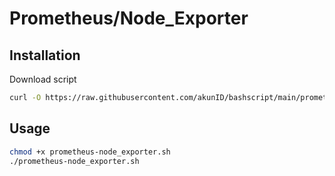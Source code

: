 # Prometheus/Node_Exporter

## Installation

Download script
```bash
curl -O https://raw.githubusercontent.com/akunID/bashscript/main/prometheus-node_exporter.sh
```
## Usage

```bash
chmod +x prometheus-node_exporter.sh
./prometheus-node_exporter.sh
```

